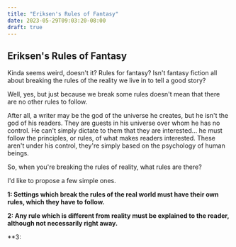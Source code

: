 ```yaml
---
title: "Eriksen's Rules of Fantasy"
date: 2023-05-29T09:03:20-08:00
draft: true
---
```

## Eriksen's Rules of Fantasy

Kinda seems weird, doesn't it? Rules for fantasy? Isn't fantasy fiction all about breaking the rules of the reality we live in to tell a good story? 

Well, yes, but just because we break some rules doesn't mean that there are no other rules to follow. 

After all, a writer may be the god of the universe he creates, but he isn't the god of his readers. They are guests in his universe over whom he has no control. He can't simply dictate to them that they are interested... he must follow the principles, or rules, of what makes readers interested. These aren't under his control, they're simply based on the psychology of human beings. 

So, when you're breaking the rules of reality, what rules are there? 

I'd like to propose a few simple ones. 


**1: Settings which break the rules of the real world must have their own rules, which they have to follow.**

**2: Any rule which is different from reality must be explained to the reader, although not necessarily right away.**

**3: 



